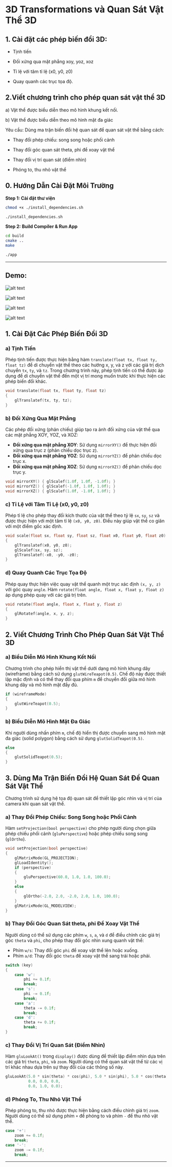 # 3D Transformations và Quan Sát Vật Thể 3D

## 1. Cài đặt các phép biến đổi 3D:

- Tịnh tiến

- Đối xứng qua mặt phẳng xoy, yoz, xoz

- Tỉ lệ với tâm tỉ lệ (x0, y0, z0)

- Quay quanh các trục tọa độ.

## 2.Viết chương trình cho phép quan sát vật thể 3D

a) Vật thể được biểu diễn theo mô hình khung kết nối.

b) Vật thể được biểu diễn theo mô hình mặt đa giác

Yêu cầu: Dùng ma trận biến đổi hệ quan sát để quan sát vật thể bằng cách:

- Thay đổi phép chiếu: song song hoặc phối cảnh

- Thay đổi góc quan sát theta, phi để xoay vật thể

- Thay đổi vị trí quan sát (điểm nhìn)

- Phóng to, thu nhỏ vật thể


## 0. Hướng Dẫn Cài Đặt Môi Trường
**Step 1: Cài đặt thư viện**
```bash
chmod +x ./install_dependencies.sh
```

```bash
./install_dependencies.sh
```

**Step 2: Build Compiler & Run App**
```bash
cd build
cmake ..
make
```

```bash
./app
```
---
## Demo:
![alt text](./images/image.png)

![alt text](./images/image-1.png)

![alt text](./images/image-2.png)

![alt text](./images/image-3.png)

## 1. Cài Đặt Các Phép Biến Đổi 3D

### a) Tịnh Tiến
Phép tịnh tiến được thực hiện bằng hàm `translate(float tx, float ty, float tz)` để di chuyển vật thể theo các hướng x, y, và z với các giá trị dịch chuyển `tx`, `ty`, và `tz`. Trong chương trình này, phép tịnh tiến có thể được áp dụng để di chuyển vật thể đến một vị trí mong muốn trước khi thực hiện các phép biến đổi khác.

```cpp
void translate(float tx, float ty, float tz)
{
    glTranslatef(tx, ty, tz);
}
```

### b) Đối Xứng Qua Mặt Phẳng
Các phép đối xứng (phản chiếu) giúp tạo ra ảnh đối xứng của vật thể qua các mặt phẳng XOY, YOZ, và XOZ:
- **Đối xứng qua mặt phẳng XOY**: Sử dụng `mirrorXY()` để thực hiện đối xứng qua trục z (phản chiếu dọc trục z).
- **Đối xứng qua mặt phẳng YOZ**: Sử dụng `mirrorYZ()` để phản chiếu dọc trục x.
- **Đối xứng qua mặt phẳng XOZ**: Sử dụng `mirrorXZ()` để phản chiếu dọc trục y.

```cpp
void mirrorXY() { glScalef(1.0f, 1.0f, -1.0f); }
void mirrorYZ() { glScalef(-1.0f, 1.0f, 1.0f); }
void mirrorXZ() { glScalef(1.0f, -1.0f, 1.0f); }
```

### c) Tỉ Lệ với Tâm Tỉ Lệ (x0, y0, z0)
Phép tỉ lệ cho phép thay đổi kích thước của vật thể theo tỷ lệ `sx`, `sy`, `sz` và được thực hiện với một tâm tỉ lệ `(x0, y0, z0)`. Điều này giúp vật thể co giãn với một điểm gốc xác định.

```cpp
void scale(float sx, float sy, float sz, float x0, float y0, float z0)
{
    glTranslatef(x0, y0, z0);
    glScalef(sx, sy, sz);
    glTranslatef(-x0, -y0, -z0);
}
```

### d) Quay Quanh Các Trục Tọa Độ
Phép quay thực hiện việc quay vật thể quanh một trục xác định `(x, y, z)` với góc quay `angle`. Hàm `rotate(float angle, float x, float y, float z)` áp dụng phép quay với các giá trị trên.

```cpp
void rotate(float angle, float x, float y, float z)
{
    glRotatef(angle, x, y, z);
}
```

## 2. Viết Chương Trình Cho Phép Quan Sát Vật Thể 3D

### a) Biểu Diễn Mô Hình Khung Kết Nối
Chương trình cho phép hiển thị vật thể dưới dạng mô hình khung dây (wireframe) bằng cách sử dụng `glutWireTeapot(0.5)`. Chế độ này được thiết lập mặc định và có thể thay đổi qua phím `m` để chuyển đổi giữa mô hình khung dây và mô hình mặt đầy đủ.

```cpp
if (wireframeMode)
{
    glutWireTeapot(0.5);
}
```

### b) Biểu Diễn Mô Hình Mặt Đa Giác
Khi người dùng nhấn phím `m`, chế độ hiển thị được chuyển sang mô hình mặt đa giác (solid polygon) bằng cách sử dụng `glutSolidTeapot(0.5)`.

```cpp
else
{
    glutSolidTeapot(0.5);
}
```

## 3. Dùng Ma Trận Biến Đổi Hệ Quan Sát Để Quan Sát Vật Thể

Chương trình sử dụng hệ tọa độ quan sát để thiết lập góc nhìn và vị trí của camera khi quan sát vật thể.

### a) Thay Đổi Phép Chiếu: Song Song hoặc Phối Cảnh
Hàm `setProjection(bool perspective)` cho phép người dùng chọn giữa phép chiếu phối cảnh (`gluPerspective`) hoặc phép chiếu song song (`glOrtho`).

```cpp
void setProjection(bool perspective)
{
    glMatrixMode(GL_PROJECTION);
    glLoadIdentity();
    if (perspective)
    {
        gluPerspective(60.0, 1.0, 1.0, 100.0);
    }
    else
    {
        glOrtho(-2.0, 2.0, -2.0, 2.0, 1.0, 100.0);
    }
    glMatrixMode(GL_MODELVIEW);
}
```

### b) Thay Đổi Góc Quan Sát theta, phi Để Xoay Vật Thể
Người dùng có thể sử dụng các phím `w`, `s`, `a`, và `d` để điều chỉnh các giá trị góc `theta` và `phi`, cho phép thay đổi góc nhìn xung quanh vật thể:

- Phím `w/s`: Thay đổi góc `phi` để xoay vật thể lên hoặc xuống.
- Phím `a/d`: Thay đổi góc `theta` để xoay vật thể sang trái hoặc phải.

```cpp
switch (key)
{
    case 'w':
        phi += 0.1f;
        break;
    case 's':
        phi -= 0.1f;
        break;
    case 'a':
        theta -= 0.1f;
        break;
    case 'd':
        theta += 0.1f;
        break;
}
```

### c) Thay Đổi Vị Trí Quan Sát (Điểm Nhìn)
Hàm `gluLookAt()` trong `display()` được dùng để thiết lập điểm nhìn dựa trên các giá trị `theta`, `phi`, và `zoom`. Người dùng có thể quan sát vật thể từ các vị trí khác nhau dựa trên sự thay đổi của các thông số này.

```cpp
gluLookAt(5.0 * sin(theta) * cos(phi), 5.0 * sin(phi), 5.0 * cos(theta) * cos(phi),
          0.0, 0.0, 0.0,
          0.0, 1.0, 0.0);
```

### d) Phóng To, Thu Nhỏ Vật Thể
Phép phóng to, thu nhỏ được thực hiện bằng cách điều chỉnh giá trị `zoom`. Người dùng có thể sử dụng phím `+` để phóng to và phím `-` để thu nhỏ vật thể.

```cpp
case '+':
    zoom += 0.1f;
    break;
case '-':
    zoom -= 0.1f;
    break;
```

---
